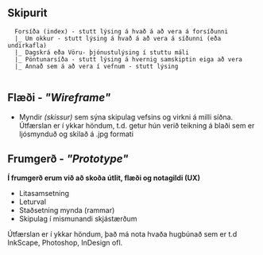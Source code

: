 
## Skipurit

```
  Forsíða (index) - stutt lýsing á hvað á að vera á forsíðunni
  |_ Um okkur - stutt lýsing á hvað á að vera á síðunni (eða undirkafla)
  |_ Dagskrá eða Vöru- þjónustulýsing í stuttu máli
  |_ Pöntunarsíða - stutt lýsing á hvernig samskiptin eiga að vera
  |_ Annað sem á að vera í vefnum - stutt lýsing
  
```

## Flæði - _"Wireframe"_ 

* Myndir _(skissur)_ sem sýna skipulag vefsins og virkni á milli síðna. Útfærslan er í ykkar höndum, t.d. getur hún verið teikning á blaði sem er ljósmynduð og skilað á .jpg formati

## Frumgerð - _"Prototype"_

**Í frumgerð erum við að skoða útlit, flæði og notagildi (UX)**

* Litasamsetning
* Leturval 
* Staðsetning mynda (rammar)
* Skipulag í mismunandi skjástærðum  

Útfærslan er í ykkar höndum, það má nota hvaða hugbúnað sem er t.d InkScape, Photoshop, InDesign ofl.